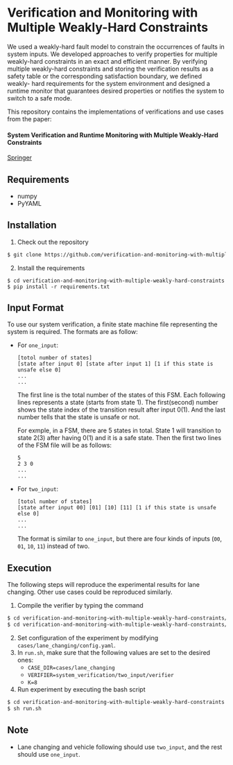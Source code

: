 # Verification and Monitoring with Multiple Weakly-Hard Constraints
We used a weakly-hard fault model to constrain the occurrences of faults in system inputs. We developed approaches to verify properties for multiple weakly-hard constraints in an exact and efficient manner. By verifying multiple weakly-hard constraints and storing the verification results as a safety table or the corresponding satisfaction boundary, we defined weakly- hard requirements for the system environment and designed a runtime monitor that guarantees desired properties or notifies the system to switch to a safe mode.

This repository contains the implementations of verifications and use cases from the paper:
#### System Verification and Runtime Monitoring with Multiple Weakly-Hard Constraints
[Springer](https://link.springer.com/chapter/10.1007/978-3-030-60508-7_28)

## Requirements
- numpy
- PyYAML

## Installation
1. Check out the repository
```bash
$ git clone https://github.com/verification-and-monitoring-with-multiple-weakly-hard-constraints
```
2. Install the requirements
```bash=
$ cd verification-and-monitoring-with-multiple-weakly-hard-constraints
$ pip install -r requirements.txt
```

## Input Format
To use our system verification, a finite state machine file representing the system is required. The formats are as follow:
- For `one_input`:

    ```
    [totol number of states]
    [state after input 0] [state after input 1] [1 if this state is unsafe else 0]
    ...
    ...
    ```
    The first line is the total number of the states of this FSM. Each following lines represents a state (starts from state 1). The first(second) number shows the state index of the transition result after input 0(1). And the last number tells that the state is unsafe or not.

    For exmple, in a FSM, there are 5 states in total. State 1 will transition to state 2(3) after having 0(1) and it is a safe state. Then the first two lines of the FSM file will be as follows:

    ```
    5
    2 3 0
    ...
    ...
    ```
- For `two_input`:

    ```
    [totol number of states]
    [state after input 00] [01] [10] [11] [1 if this state is unsafe else 0]
    ...
    ...
    ```
    The format is similar to `one_input`, but there are four kinds of inputs (`00`, `01`, `10`, `11`) instead of two.

## Execution
The following steps will reproduce the experimental results for lane changing. Other use cases could be reproduced similarly.

1. Compile the verifier by typing the command
```bash
$ cd verification-and-monitoring-with-multiple-weakly-hard-constraints/system_verification/two_input/; make
$ cd verification-and-monitoring-with-multiple-weakly-hard-constraints/system_verification/one_input/; make
```
2. Set configuration of the experiment by modifying `cases/lane_changing/config.yaml`.
4. In `run.sh`, make sure that the following values are set to the desired ones:
    - `CASE_DIR=cases/lane_changing`
    - `VERIFIER=system_verification/two_input/verifier`
    - `K=8`
6. Run experiment by executing the bash script
```bash
$ cd verification-and-monitoring-with-multiple-weakly-hard-constraints
$ sh run.sh
```

## Note
* Lane changing and vehicle following should use ```two_input```, and the rest should use ```one_input```.